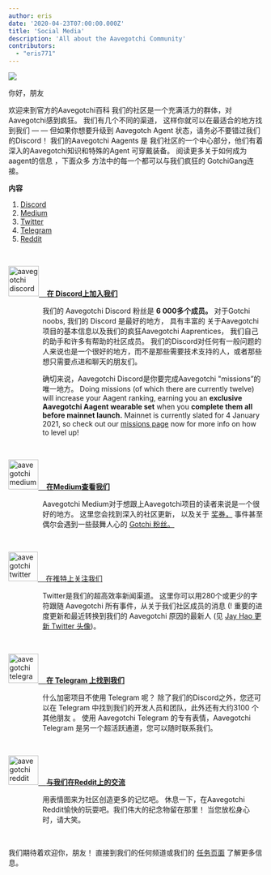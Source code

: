 ```yaml
---
author: eris
date: '2020-04-23T07:00:00.000Z'
title: 'Social Media'
description: 'All about the Aavegotchi Community'
contributors:
  - "eris771"
---
```


<div class="headerImageContainer">
<img src="/socialmedia/alfredgotchiwelcome.png" class="headerImage">
<p class="headerImageText">你好，朋友</p>
</div>

欢迎来到官方的Aavegotchi百科 我们的社区是一个充满活力的群体，对Aavegotchi感到疯狂。 我们有几个不同的渠道， 这样你就可以在最适合的地方找到我们 — — 但如果你想要升级到 Aavegotch Agent 状态，请务必不要错过我们的Discord！ 我们的Aavegotchi Aagents 是 我们社区的一个中心部分，他们有着深入的Aavegotchi知识和特殊的Agent 可穿戴装备。 阅读更多关于如何成为aagent的信息 ，下面众多 方法中的每一个都可以与我们疯狂的 GotchiGang连接。

<a name="Discord"></a>

<div class="contentsBox">

**内容**

<ol>
<li><a href=#Discord>Discord</a></li>
<li><a href=#Medium>Medium</a></li>
<li><a href=#Twitter>Twitter</a></li>
<li><a href=#Telegram>Telegram</a></li>
<li><a href=#Reddit>Reddit</a></li>
</ol>

</div>

&nbsp;

<a href="https://discord.com/invite/NPwnWB6" target = "_blank"><img src="/socialmedia/discord.png" alt = "aavegotchi discord" width="60" height="60"> &nbsp;&nbsp;&nbsp;**在 Discord上加入我们**</a>

<p style="margin-left: 4.8em">我们的 Aavegotchi Discord 粉丝是 <b>6 000多个成员。</b> 对于Gotchi noobs, 我们的 Discord 是最好的地方， 具有丰富的
 关于Aavegotchi项目的基本信息以及我们的疯狂Aavegotchi Aaprentices， 我们自己的助手和许多有帮助的社区成员。  
我们的Discord对任何有一般问题的人来说也是一个很好的地方，而不是那些需要技术支持的人，或者那些想只需要点进和聊天的朋友们。 </p>

<a name="Medium"></a>

<p style="margin-left: 4.8em">确切来说，Aavegotchi Discord是你要完成Aavegotchi "missions”的唯一地方。 Doing missions (of which there are 
currently twelve) will increase your Aagent ranking, earning you an <b>exclusive Aavegotchi Aagent wearable set</b> when you <b>complete them all before mainnet launch.</b> Mainnet
is currently slated for 4 January 2021, so check out our <a href="https://wiki.aavegotchi.com/en/missions">missions page</a> now for more info on how to level up!
</p>

&nbsp;<a name="Twitter"></a>

<a href="https://aavegotchi.medium.com/" target = "_blank"><img src="/socialmedia/medium.png" alt = "aavegotchi medium" width="59" height="59"> &nbsp;&nbsp;&nbsp;**在Medium查看我们**</a>

<p style="margin-left: 4.8em">Aavegotchi Medium对于想跟上Aavegotchi项目的读者来说是一个很好的地方。 这里您会找到深入的社区更新， 以及关于 <a href="https://aavegotchi.medium.com/aavegotchi-raffles-a-frenly-guide-66f624c9bc60">奖券，</a> 事件甚至偶尔会遇到一些鼓舞人心的 <a href = "https://aavegotchi.medium.com/anon-and-the-green-ticket-5776969b3a69">Gotchi 粉丝。</a></p>

&nbsp;<a name="Telegram"></a>

<a href="https://twitter.com/aavegotchi" target = "_blank"><img class="socialmedia" src="/socialmedia/twitter.png" alt = "aavegotchi twitter" width="58" height="58"> &nbsp;&nbsp;&nbsp;在推特上关注我们</a>

<p style="margin-left: 4.8em">Twitter是我们的超高效率新闻渠道。 这里你可以用280个或更少的字符跟随 Aavegotchi 所有事件，从关于我们社区成员的消息
(! 重要的进度更新和最近转换到我们的 Aavegotchi 原因的最新人 (见 <a href=https://twitter.com/aavegotchi/status/1313813072717389824">Jay Hao 更新 Twitter 头像</a>)。</p>

&nbsp;

<a href="https://t.me/aavegotchi" target = "_blank"><img class="socialmedia" src="/socialmedia/telegram.png" alt = "aavegotchi telegram" width="59" height="58"> &nbsp;&nbsp;&nbsp;**在 Telegram 上找到我们**</a>

<p style="margin-left: 4.8em">什么加密项目不使用 Telegram 呢？ 除了我们的Discord之外，您还可以在 Telegram 中找到我们的开发人员和团队，此外还有大约3100 个其他朋友
。 使用 Aavegotchi Telegram 的专有表情，Aavegotchi Telegram 是另一个超活跃通道，您可以随时联系我们。 </p>

&nbsp;<a name="Reddit"></a>

<a href="https://www.reddit.com/r/Aavegotchi/" target = "_blank"><img class="socialmedia" src="/socialmedia/reddit.jpg" alt = "aavegotchi reddit" width="59" height="58"> &nbsp;&nbsp;&nbsp;**与我们在Reddit上的交流**</a>

<p style="margin-left: 4.8em">用表情图来为社区创造更多的记忆吧。 休息一下，在Aavegotchi Reddit愉快的玩耍吧。我们伟大的纪念物留在那里！ 当您放松身心时，请大笑。</p>

&nbsp;

我们期待着欢迎你，朋友！ 直接到我们的任何频道或我们的 [任务页面](/missions) 了解更多信息。



